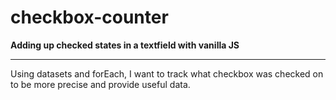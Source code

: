 # checkbox-counter

**Adding up checked states in a textfield with vanilla JS**

---

Using datasets and forEach, I want to track what checkbox was checked on to be more precise and provide useful data. 
